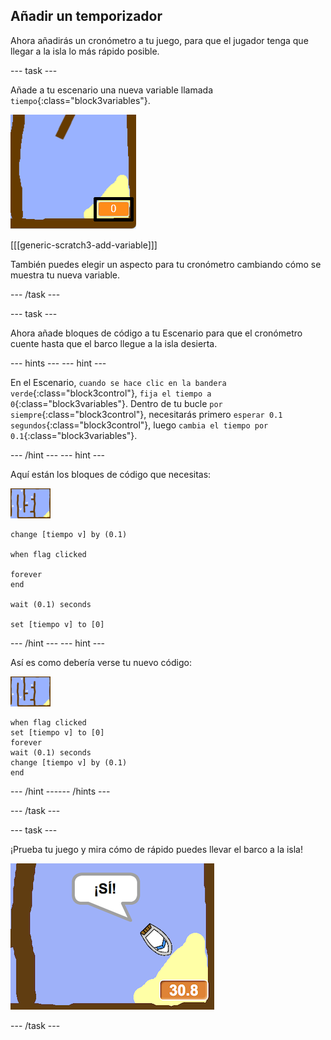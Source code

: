 ## Añadir un temporizador

Ahora añadirás un cronómetro a tu juego, para que el jugador tenga que llegar a la isla lo más rápido posible.

--- task ---

Añade a tu escenario una nueva variable llamada `tiempo`{:class="block3variables"}.

![captura de pantalla](images/boat-variable-annotated.png)

[[[generic-scratch3-add-variable]]]

También puedes elegir un aspecto para tu cronómetro cambiando cómo se muestra tu nueva variable.

--- /task ---

--- task ---

Ahora añade bloques de código a tu Escenario para que el cronómetro cuente hasta que el barco llegue a la isla desierta.

--- hints ---
 --- hint ---

En el Escenario, `cuando se hace clic en la bandera verde`{:class="block3control"}, `fija el tiempo a 0`{:class="block3variables"}. Dentro de tu bucle `por siempre`{:class="block3control"}, necesitarás primero `esperar 0.1 segundos`{:class="block3control"}, luego `cambia el tiempo por 0.1`{:class="block3variables"}.

--- /hint --- --- hint ---

Aquí están los bloques de código que necesitas:

![escenario](images/stage.png)

```blocks3
change [tiempo v] by (0.1)

when flag clicked

forever
end

wait (0.1) seconds

set [tiempo v] to [0]
```

--- /hint --- --- hint ---

Así es como debería verse tu nuevo código:

![escenario](images/stage.png)

```blocks3
when flag clicked
set [tiempo v] to [0]
forever
wait (0.1) seconds
change [tiempo v] by (0.1)
end
```

--- /hint ------ /hints ---

--- /task ---

--- task ---

¡Prueba tu juego y mira cómo de rápido puedes llevar el barco a la isla!

![captura de pantalla](images/boat-variable-test.png)

--- /task ---